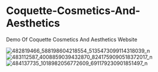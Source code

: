 # Coquette-Cosmetics-And-Aesthetics


Demo Of Coquette Cosmetics And Aesthetics Website

![482819466_588198604218554_5135473099114318039_n](https://github.com/user-attachments/assets/80ec2d35-e67e-4bb3-aaa1-b466d3bd99c1)
![483112587_4008859039432870_8241759090518372017_n](https://github.com/user-attachments/assets/5fdf8573-ef11-4c67-9e93-be11b8f22463)
![484137735_1018982056772609_691179230901851497_n](https://github.com/user-attachments/assets/5d38f3f8-23ed-4f4f-afb3-2d2e1fe06f6b)
